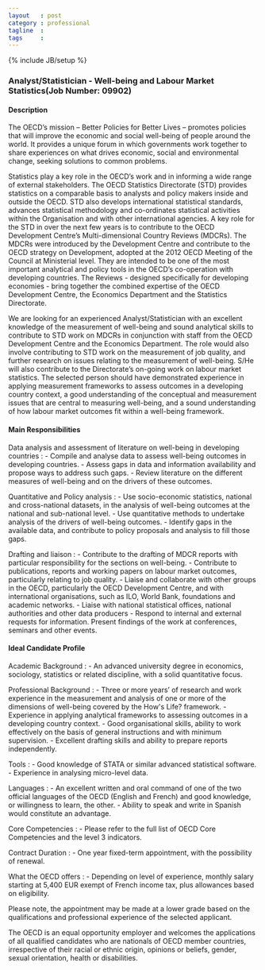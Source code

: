```yaml
---
layout   : post
category : professional
tagline  : 
tags     : 
---
```

{% include JB/setup %}

### Analyst/Statistician - Well-being and Labour Market Statistics(Job Number: 09902)

#### Description
 
The OECD’s mission – Better Policies for Better Lives – promotes policies that will improve the economic and social well-being of people around the world. It provides a unique forum in which governments work together to share experiences on what drives economic, social and environmental change, seeking solutions to common problems.  
 
Statistics play a key role in the OECD’s work and in informing a wide range of external stakeholders. The OECD Statistics Directorate (STD) provides statistics on a comparable basis to analysts and policy makers inside and outside the OECD. STD also develops international statistical standards, advances statistical methodology and co-ordinates statistical activities within the Organisation and with other international agencies. A key role for the STD in over the next few years is to contribute to the OECD Development Centre’s Multi-dimensional Country Reviews (MDCRs). The MDCRs were introduced by the Development Centre and contribute to the OECD strategy on Development, adopted at the 2012 OECD Meeting of the Council at Ministerial level. They are intended to be one of the most important analytical and policy tools in the OECD’s co-operation with developing countries. The Reviews - designed specifically for developing economies - bring together the combined expertise of the OECD Development Centre, the Economics Department and the Statistics Directorate.

We are looking for an experienced Analyst/Statistician with an excellent knowledge of the measurement of well-being and sound analytical skills to contribute to STD work on MDCRs in conjunction with staff from the OECD Development Centre and the Economics Department. The role would also involve contributing to STD work on the measurement of job quality, and further research on issues relating to the measurement of well-being. S/He will also contribute to the Directorate’s on-going work on labour market statistics. The selected person should have demonstrated experience in applying measurement frameworks to assess outcomes in a developing country context, a good understanding of the conceptual and measurement issues that are central to measuring well-being, and a sound understanding of how labour market outcomes fit within a well-being framework.
 
#### Main Responsibilities

Data analysis and assessment of literature on well-being in developing countries
:	- Compile and analyse data to assess well-being outcomes in developing countries.
	- Assess gaps in data and information availability and propose ways to address such gaps.
	- Review literature on the different measures of well-being and on the drivers of these outcomes.

Quantitative and Policy analysis
:	- Use socio-economic statistics, national and cross-national datasets, in the analysis of well-being outcomes at the national and sub-national level.
	- Use quantitative methods to undertake analysis of the drivers of well-being outcomes.
	- Identify gaps in the available data, and contribute to policy proposals and analysis to fill those gaps.

Drafting and liaison
:   - Contribute to the drafting of MDCR reports with particular responsibility for the sections on well-being.
	- Contribute to publications, reports and working papers on labour market outcomes, particularly relating to job quality.
	- Liaise and collaborate with other groups in the OECD, particularly the OECD Development Centre, and with international organisations, such as ILO, World Bank, foundations and academic networks.
	- Liaise with national statistical offices, national authorities and other data producers
	- Respond to internal and external requests for information. Present findings of the work at conferences, seminars and other events.

#### Ideal Candidate Profile

Academic Background
:   - An advanced university degree in economics, sociology, statistics or related discipline, with a solid quantitative focus.

Professional Background
:   - Three or more years’ of research and work experience in the measurement and analysis of one or more of the dimensions of well-being covered by the How's Life? framework.
	- Experience in applying analytical frameworks to assessing outcomes in a developing country context.
	- Good organisational skills, ability to work effectively on the basis of general instructions and with minimum supervision.
	- Excellent drafting skills and ability to prepare reports independently.

Tools
:	- Good knowledge of STATA or similar advanced statistical software.
	- Experience in analysing micro-level data.

Languages
:   - An excellent written and oral command of one of the two official languages of the OECD (English and French) and good knowledge, or willingness to learn, the other.
    - Ability to speak and write in Spanish would constitute an advantage.

Core Competencies
:   - Please refer to the full list of OECD Core Competencies and the level 3 indicators.

Contract Duration
:   - One year fixed-term appointment, with the possibility of renewal.
 
What the OECD offers
:   - Depending on level of experience, monthly salary starting at 5,400 EUR exempt of French income tax, plus allowances based on eligibility.

Please note, the appointment may be made at a lower grade based on the qualifications and professional experience of the selected applicant.

The OECD is an equal opportunity employer and welcomes the applications of all qualified candidates who are nationals of OECD member countries, irrespective of their racial or ethnic origin, opinions or beliefs, gender, sexual orientation, health or disabilities.
